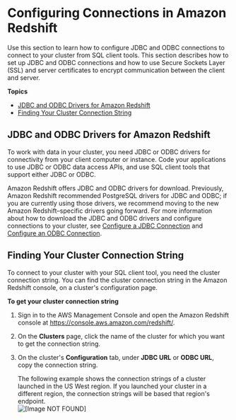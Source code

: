# Configuring Connections in Amazon Redshift<a name="configuring-connections"></a>

Use this section to learn how to configure JDBC and ODBC connections to connect to your cluster from SQL client tools\. This section describes how to set up JDBC and ODBC connections and how to use Secure Sockets Layer \(SSL\) and server certificates to encrypt communication between the client and server\. 

**Topics**
+ [JDBC and ODBC Drivers for Amazon Redshift](#connecting-drivers)
+ [Finding Your Cluster Connection String](#connecting-connection-string)

## JDBC and ODBC Drivers for Amazon Redshift<a name="connecting-drivers"></a>

To work with data in your cluster, you need JDBC or ODBC drivers for connectivity from your client computer or instance\. Code your applications to use JDBC or ODBC data access APIs, and use SQL client tools that support either JDBC or ODBC\.

Amazon Redshift offers JDBC and ODBC drivers for download\. Previously, Amazon Redshift recommended PostgreSQL drivers for JDBC and ODBC; if you are currently using those drivers, we recommend moving to the new Amazon Redshift–specific drivers going forward\. For more information about how to download the JDBC and ODBC drivers and configure connections to your cluster, see [Configure a JDBC Connection](configure-jdbc-connection.md) and [Configure an ODBC Connection](configure-odbc-connection.md)\. 

## Finding Your Cluster Connection String<a name="connecting-connection-string"></a>

To connect to your cluster with your SQL client tool, you need the cluster connection string\. You can find the cluster connection string in the Amazon Redshift console, on a cluster's configuration page\.

**To get your cluster connection string**

1. Sign in to the AWS Management Console and open the Amazon Redshift console at [https://console\.aws\.amazon\.com/redshift/](https://console.aws.amazon.com/redshift/)\.

1. On the **Clusters** page, click the name of the cluster for which you want to get the connection string\.

1. On the cluster's **Configuration** tab, under **JDBC URL** or **ODBC URL**, copy the connection string\.

   The following example shows the connection strings of a cluster launched in the US West region\. If you launched your cluster in a different region, the connection strings will be based that region's endpoint\.  
![\[Image NOT FOUND\]](http://docs.aws.amazon.com/redshift/latest/mgmt/images/rs-mgmt-clusters-cluster-database-properties.png)